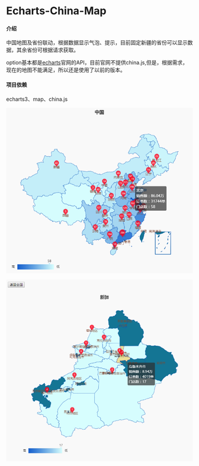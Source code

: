 # Echarts-China-Map

#### 介绍

中国地图及省份联动，根据数据显示气泡、提示，目前固定新疆的省份可以显示数据，其余省份可根据请求获取。

option基本都是[echarts](https://echarts.baidu.com/)官网的API，目前官网不提供china.js,但是，根据需求，现在的地图不能满足，所以还是使用了以前的版本。

#### 项目依赖

echarts3、map、china.js

![china-map](./img/china-map.png)

![province](./img/province.png)

